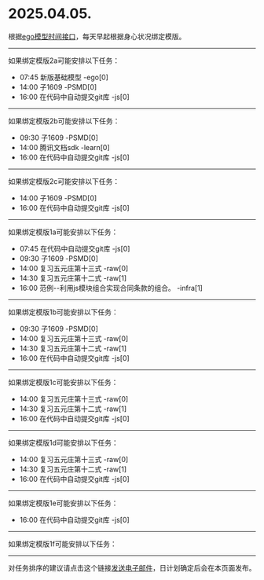 # 2025.04.05.

根据[ego模型时间接口](https://gitee.com/hyg/blog/blob/master/timeflow.md)，每天早起根据身心状况绑定模版。

---
如果绑定模版2a可能安排以下任务：

- 07:45	新版基础模型 -ego[0]
- 14:00	子1609 -PSMD[0]
- 16:00	在代码中自动提交git库 -js[0]

---
如果绑定模版2b可能安排以下任务：

- 09:30	子1609 -PSMD[0]
- 14:00	腾讯文档sdk -learn[0]
- 16:00	在代码中自动提交git库 -js[0]

---
如果绑定模版2c可能安排以下任务：

- 14:00	子1609 -PSMD[0]
- 16:00	在代码中自动提交git库 -js[0]

---
如果绑定模版1a可能安排以下任务：

- 07:45	在代码中自动提交git库 -js[0]
- 09:30	子1609 -PSMD[0]
- 14:00	复习五元庄第十三式 -raw[0]
- 14:30	复习五元庄第十二式 -raw[1]
- 16:00	范例--利用js模块组合实现合同条款的组合。 -infra[1]

---
如果绑定模版1b可能安排以下任务：

- 09:30	子1609 -PSMD[0]
- 14:00	复习五元庄第十三式 -raw[0]
- 14:30	复习五元庄第十二式 -raw[1]
- 16:00	在代码中自动提交git库 -js[0]

---
如果绑定模版1c可能安排以下任务：

- 14:00	复习五元庄第十三式 -raw[0]
- 14:30	复习五元庄第十二式 -raw[1]
- 16:00	在代码中自动提交git库 -js[0]

---
如果绑定模版1d可能安排以下任务：

- 14:00	复习五元庄第十三式 -raw[0]
- 14:30	复习五元庄第十二式 -raw[1]
- 16:00	在代码中自动提交git库 -js[0]

---
如果绑定模版1e可能安排以下任务：

- 16:00	在代码中自动提交git库 -js[0]

---
如果绑定模版1f可能安排以下任务：


---
对任务排序的建议请点击这个链接<a href="mailto:huangyg@mars22.com?subject=关于2025.04.05.任务排序的建议&body=date: 2025.04.05.%0D%0Afile: ../../blog/release/time/d.20250405.md%0D%0A---请勿修改邮件主题及以上内容---%0D%0A">发送电子邮件</a>，日计划确定后会在本页面发布。